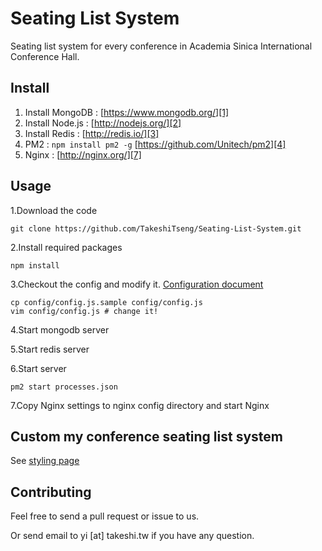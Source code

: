 Seating List System
=====================
 Seating list system for every conference in Academia Sinica International Conference Hall.


Install
----------
 1. Install MongoDB : [https://www.mongodb.org/][1]
 2. Install Node.js : [http://nodejs.org/][2]
 3. Install Redis : [http://redis.io/][3]
 4. PM2 : `npm install pm2 -g` [https://github.com/Unitech/pm2][4]
 5. Nginx : [http://nginx.org/][7]

Usage
----------
1.Download the code

	git clone https://github.com/TakeshiTseng/Seating-List-System.git

2.Install required packages

	npm install

3.Checkout the config and modify it. [Configuration document][5]

	cp config/config.js.sample config/config.js
	vim config/config.js # change it!

4.Start mongodb server

5.Start redis server

6.Start server

	pm2 start processes.json

7.Copy Nginx settings to nginx config directory and start Nginx

Custom my conference seating list system
----------------------------------------
See [styling page][6]

Contributing
------------

Feel free to send a pull request or issue to us.

Or send email to yi [at] takeshi.tw if you have any question.

  [1]: https://www.mongodb.org/
  [2]: http://nodejs.org/
  [3]: http://redis.io/
  [4]: https://github.com/Unitech/pm2
  [5]: https://github.com/TakeshiTseng/SitconSeatingChart/wiki/Configuration
  [6]: https://github.com/TakeshiTseng/SitconSeatingChart/wiki/Styling
  [7]: http://nginx.org/
